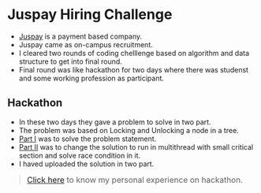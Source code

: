 # Juspay Hiring Challenge

- [Juspay](https://juspay.in/) is a payment based company.
- Juspay came as on-campus recruitment.
- I cleared two rounds of coding chelllenge based on algorithm and  data structure to get into final round.
- Final round was like hackathon for two days where there was studenst and some working profession as participant.

## <a name="hackathon"></a>Hackathon
- In these two days they gave a problem to solve in two part.
- The problem was based on Locking and Unlocking a node in a tree.
- [Part I](https://github.com/ajeeth-b/JuspayHiringChallenge/tree/master/solution/Part%20I) was to solve the problem statement.
- [Part II](https://github.com/ajeeth-b/JuspayHiringChallenge/tree/master/solution/Part%20II) was to change the solution to run in multithread with small critical section and solve race condition in it.
- I haved uploaded the solution in two part.


> <font size='3'>[Click here](https://medium.com/@ajeethsiva777) to know my personal experience on hackathon.</span>